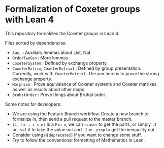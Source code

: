 # Formalization of Coxeter groups with Lean 4
This repository formalizes the Coxeter groups in Lean 4.

Files sorted by dependencies:
* `Aux_` : Auxiliary lemmas about List, Nat.
* `OrderTwoGen` : More lemmas.
* `CoxeterSystem` : Defined by exchange property.
* `CoxeterMatrix`, `CoxeterMatrix1` : Defined by group presentation. Currently, work with `CoxeterMatrix1`. The aim here is to prove the strong exchange property.
* `Morphism` : Prove equivalence of Coxeter systems and Coxeter matrixes, as well as results about other maps.
* `BruhatOrder` : Prove things about Bruhat order.

Some notes for developers:
* We are using the Feature Branch workflow. Create a new branch to formalize in, then send a pull request to the master branch.
* `⟨i, hi : i < n⟩` is a `Fin n`, we can `rcases` to get the parts, or simply `.1` or `.val` it to take the value out and `.2` or `.prop` to get the inequality out.
* Consider using `@[deprecated]` if you want to change some stuff.
* Try to follow the conventional formatting of Mathematics in Lean.